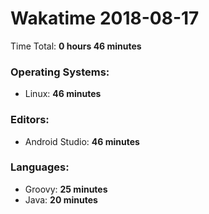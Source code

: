 # Wakatime 2018-08-17

Time Total: **0 hours 46 minutes**

### Operating Systems:
- Linux: **46 minutes** 

### Editors:
- Android Studio: **46 minutes** 

### Languages:
- Groovy: **25 minutes** 
- Java: **20 minutes** 

